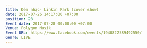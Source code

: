 ```yaml
---
title: Đêm nhạc- Linkin Park (cover show)
date: 2017-07-26 14:17:00 +07:00
position: 28
Event date: 2017-07-28 00:00:00 +07:00
Venue: Polygon Musik
Event URL: https://www.facebook.com/events/1940822589492550/
Genre: LIVE
---
```


